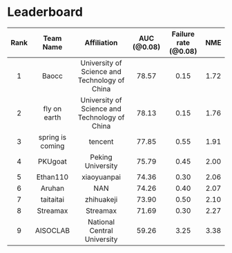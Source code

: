 # Leaderboard
| Rank | Team Name | Affiliation | AUC (@0.08) | Failure rate (@0.08) | NME |
|:----:| :----:| :----:| :----: | :----:| :----:|
|1| Baocc | University of Science and Technology of China | 78.57 | 0.15 | 1.72 |
|2| fly on earth | University of Science and Technology of China | 78.13 | 0.15 | 1.76 |
|3| spring is coming | tencent | 77.85 | 0.55 | 1.91 |
|4| PKUgoat | Peking University | 75.79 | 0.45 | 2.00 |
|5| Ethan110 | xiaoyuanpai | 74.36 | 0.30 | 2.06 |
|6| Aruhan | NAN | 74.26 | 0.40 | 2.07 |
|7| taitaitai | zhihuakeji | 73.90 | 0.50 | 2.10 |
|8| Streamax | Streamax | 71.69 | 0.30 | 2.27 |
|9| AISOCLAB | National Central University | 59.26 | 3.25 | 3.38 |